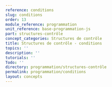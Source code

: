 ```yaml
---
reference: conditions
slug: conditions
order: 13
module_reference: programmation
unit_reference: base-programmation-js
part: structures-contrôle
concept_categories: Structures de contrôle
title: Structures de contrôle - conditions
topics: ''
description: ''
tutorials: ''
Todo: ''
directory: programmation/structures-contrôle
permalink: programmation/conditions
layout: concepts
---
```

